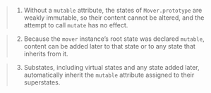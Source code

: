 > 1. Without a `mutable` attribute, the states of `Mover.prototype` are weakly immutable, so their content cannot be altered, and the attempt to call `mutate` has no effect.

> 2. Because the `mover` instance’s root state was declared `mutable`, content can be added later to that state or to any state that inherits from it.

> 3. Substates, including virtual states and any state added later, automatically inherit the `mutable` attribute assigned to their superstates.
